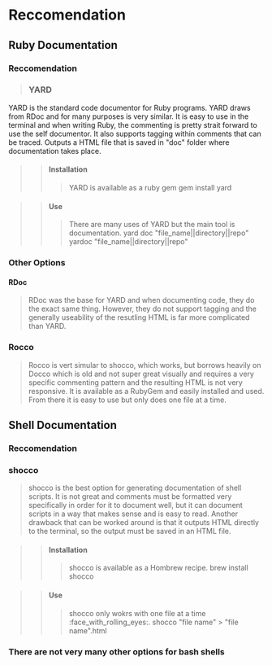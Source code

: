 # Reccomendation
## Ruby Documentation

### Reccomendation
>### YARD
YARD is the standard code documentor for Ruby programs. YARD draws from RDoc and for many purposes is very similar. It is easy to use in the terminal and when writing Ruby, the commenting is pretty strait forward to use the self documentor. It also supports tagging within comments that can be traced. Outputs a HTML file that is saved in "doc" folder where documentation takes place. 
	
>>#### Installation
>>>YARD is available as a ruby gem
	gem install yard

>>#### Use
>>>There are many uses of YARD but the main tool is documentation.
	yard doc "file_name||directory||repo"
	yardoc "file_name||directory||repo"

### Other Options
#### RDoc
>RDoc was the base for YARD and when documenting code, they do the exact same thing. However, they do not support tagging and the generally useability of the resutling HTML is far more complicated than YARD.  

### Rocco
>Rocco is vert simular to shocco, which works, but borrows heavily on Docco which is old and not super great visually and requires a very specific commenting pattern and the resulting HTML is not very responsive. It is available as a RubyGem and easily installed and used. From there it is easy to use but only does one file at a time.

## Shell Documentation

### Reccomendation
### shocco
>shocco is the best option for generating documentation of shell scripts. It is not great and comments must be formatted very specifically in order for it to document well, but it can document scripts in a way that makes sense and is easy to read. Another drawback that can be worked around is that it outputs HTML directly to the terminal, so the output must be saved in an HTML file.
	
>>#### Installation
>>>shocco is available as a Hombrew recipe.
	brew install shocco

>>#### Use
>>>shocco only wokrs with one file at a time :face_with_rolling_eyes:.
	shocco "file name" > "file name".html

### There are not very many other options for bash shells
